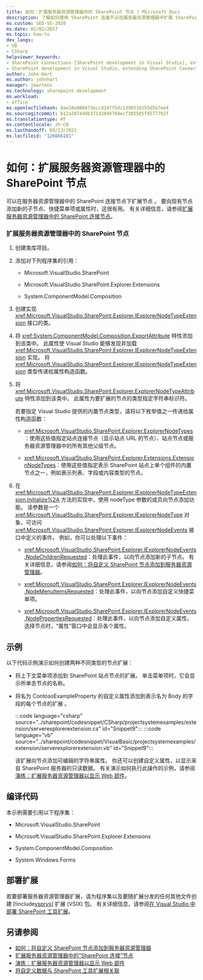 ```yaml
---
title: 如何：扩展服务器资源管理器中的 SharePoint 节点 | Microsoft Docs
description: 了解如何使用 SharePoint 连接节点在服务器资源管理器中扩展 SharePoint 节点。
ms.custom: SEO-VS-2020
ms.date: 02/02/2017
ms.topic: how-to
dev_langs:
- VB
- CSharp
helpviewer_keywords:
- SharePoint Connections [SharePoint development in Visual Studio], extending a node
- SharePoint development in Visual Studio, extending SharePoint Connections node in Server Explorer
author: John-Hart
ms.author: johnhart
manager: jmartens
ms.technology: sharepoint-development
ms.workload:
- office
ms.openlocfilehash: 8ae10e800473eccd347f5dc1398510255d5b7ee4
ms.sourcegitcommit: b12a38744db371d2894769ecf305585f9577792f
ms.translationtype: HT
ms.contentlocale: zh-CN
ms.lasthandoff: 09/13/2021
ms.locfileid: "126666181"
---
```

# <a name="how-to-extend-a-sharepoint-node-in-server-explorer"></a>如何：扩展服务器资源管理器中的 SharePoint 节点
  可以在服务器资源管理器中的 SharePoint 连接节点下扩展节点 。 要向现有节点添加新的子节点、快捷菜单项或属性时，这很有用。 有关详细信息，请参阅[扩展服务器资源管理器中的 SharePoint 连接节点](../sharepoint/extending-the-sharepoint-connections-node-in-server-explorer.md)。

### <a name="to-extend-a-sharepoint-node-in-server-explorer"></a>扩展服务器资源管理器中的 SharePoint 节点

1. 创建类库项目。

2. 添加对下列程序集的引用：

    - Microsoft.VisualStudio.SharePoint

    - Microsoft.VisualStudio.SharePoint.Explorer.Extensions

    - System.ComponentModel.Composition

3. 创建实现 <xref:Microsoft.VisualStudio.SharePoint.Explorer.IExplorerNodeTypeExtension> 接口的类。

4. 将 <xref:System.ComponentModel.Composition.ExportAttribute> 特性添加到该类中。 此属性使 Visual Studio 能够发现并加载 <xref:Microsoft.VisualStudio.SharePoint.Explorer.IExplorerNodeTypeExtension> 实现。 将 <xref:Microsoft.VisualStudio.SharePoint.Explorer.IExplorerNodeTypeExtension> 类型传递给属性构造函数。

5. 将 <xref:Microsoft.VisualStudio.SharePoint.Explorer.ExplorerNodeTypeAttribute> 特性添加到该类中。 此属性为要扩展的节点的类型指定字符串标识符。

     若要指定 Visual Studio 提供的内置节点类型，请将以下枚举值之一传递给属性构造函数：

    - <xref:Microsoft.VisualStudio.SharePoint.Explorer.ExplorerNodeTypes>：使用这些值指定站点连接节点（显示站点 URL 的节点）、站点节点或服务器资源管理器中的所有其他父级节点。

    - <xref:Microsoft.VisualStudio.SharePoint.Explorer.Extensions.ExtensionNodeTypes>：使用这些值指定表示 SharePoint 站点上单个组件的内置节点之一，例如表示列表、字段或内容类型的节点。

6. 在 <xref:Microsoft.VisualStudio.SharePoint.Explorer.IExplorerNodeTypeExtension.Initialize%2A> 方法的实现中，使用 nodeType 参数的成员向节点添加功能。 该参数是一个 <xref:Microsoft.VisualStudio.SharePoint.Explorer.IExplorerNodeType> 对象，可访问 <xref:Microsoft.VisualStudio.SharePoint.Explorer.IExplorerNodeEvents> 接口中定义的事件。 例如，你可以处理以下事件：

    - <xref:Microsoft.VisualStudio.SharePoint.Explorer.IExplorerNodeEvents.NodeChildrenRequested>：处理此事件，以向节点添加新的子节点。 有关详细信息，请参阅[如何：将自定义 SharePoint 节点添加到服务器资源管理器](../sharepoint/how-to-add-a-custom-sharepoint-node-to-server-explorer.md)。

    - <xref:Microsoft.VisualStudio.SharePoint.Explorer.IExplorerNodeEvents.NodeMenuItemsRequested>：处理此事件，以向节点添加自定义快捷菜单项。

    - <xref:Microsoft.VisualStudio.SharePoint.Explorer.IExplorerNodeEvents.NodePropertiesRequested>：处理此事件，以向节点添加自定义属性。 选择节点时，“属性”窗口中会显示各个属性。

## <a name="example"></a>示例
 以下代码示例演示如何创建两种不同类型的节点扩展：

- 将上下文菜单项添加到 SharePoint 站点节点的扩展。 单击菜单项时，它会显示所单击节点的名称。

- 将名为 ContosoExampleProperty 的自定义属性添加到表示名为 Body 的字段的每个节点的扩展 。

  :::code language="csharp" source="../sharepoint/codesnippet/CSharp/projectsystemexamples/extension/serverexplorerextension.cs" id="Snippet9":::
  :::code language="vb" source="../sharepoint/codesnippet/VisualBasic/projectsystemexamples/extension/serverexplorerextension.vb" id="Snippet9":::

  该扩展向节点添加可编辑的字符串属性。 你还可以创建自定义属性，以显示来自 SharePoint 服务器的只读数据。 有关演示如何执行此操作的示例，请参阅[演练：扩展服务器资源管理器以显示 Web 部件](../sharepoint/walkthrough-extending-server-explorer-to-display-web-parts.md)。

## <a name="compile-the-code"></a>编译代码
 本示例需要引用以下程序集：

- Microsoft.VisualStudio.SharePoint

- Microsoft.VisualStudio.SharePoint.Explorer.Extensions

- System.ComponentModel.Composition

- System.Windows.Forms

## <a name="deploy-the-extension"></a>部署扩展
 若要部署服务器资源管理器扩展，请为程序集以及要随扩展分发的任何其他文件创建 [!include[vsprvs](../sharepoint/includes/vsprvs-md.md)] 扩展 (VSIX) 包。 有关详细信息，请参阅[在 Visual Studio 中部署 SharePoint 工具扩展](../sharepoint/deploying-extensions-for-the-sharepoint-tools-in-visual-studio.md)。

## <a name="see-also"></a>另请参阅
- [如何：将自定义 SharePoint 节点添加到服务器资源管理器](../sharepoint/how-to-add-a-custom-sharepoint-node-to-server-explorer.md)
- [扩展服务器资源管理器中的“SharePoint 连接”节点](../sharepoint/extending-the-sharepoint-connections-node-in-server-explorer.md)
- [演练：扩展服务器资源管理器以显示 Web 部件](../sharepoint/walkthrough-extending-server-explorer-to-display-web-parts.md)
- [将自定义数据与 SharePoint 工具扩展相关联](../sharepoint/associating-custom-data-with-sharepoint-tools-extensions.md)
